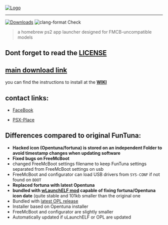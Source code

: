 
[![Logo](https://github.com/israpps/Funtuna-Fork/blob/main/logos%20%26%20others/github%20logo.png "Funtuna logo")](https://github.com/israpps/Funtuna-Fork/releases)
***

[![Downloads](https://img.shields.io/github/downloads/israpps/Funtuna-Fork/total.svg)](https://github.com/israpps/Funtuna-Fork/releases)
![clang-format Check](https://github.com/israpps/Funtuna-Fork/workflows/clang-format%20Check/badge.svg?branch=main)

> a homebrew ps2 app launcher designed for FMCB-uncompatible models


## Dont forget to read the [LICENSE](https://github.com/israpps/Funtuna-Fork/blob/main/LICENSE.MD)


## [main download link](https://github.com/israpps/Funtuna-Fork/releases/tag/latest)

you can find the instructions to install at the [__WIKI__](https://github.com/israpps/Funtuna-Fork/wiki)

## contact links:

 + [FaceBook](https://www.facebook.com/matias.israelson.5/)

 + [PSX-Place](https://www.psx-place.com/members/el_isra.59064/)






## Differences compared to original FunTuna:

- __Hacked icon (Opentuna/fortuna) is stored on an independent Folder to avoid timestamp changes when updating software__
- __Fixed bugs on FreeMcBoot__
- changed FreeMcBoot settings filename to keep FunTuna settings separated from FreeMcBoot settings on usb
- FreeMcBoot and configurator can load USB drivers from `SYS-CONF` if not found on `BOOT`
- __Replaced fortuna with latest Opentuna__
- __bundled with [wLaunchELF mod](https://github.com/israpps/wLaunchELF_ISR) capable of fixing fortuna/Opentuna icon date__ (quite stable and 101kb smaller than the original one
- Bundled with [latest OPL release](https://github.com/ps2homebrew/Open-PS2-Loader/releases/latest)
- Installer based on Opentuna installer
- FreeMcBoot and configurator are slightly smaller
- Automatically updated if uLaunchELF or OPL are updated
